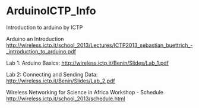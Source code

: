 # ArduinoICTP_Info
Introduction to arduino by ICTP

Arduino an Introduction
http://wireless.ictp.it/school_2013/Lectures/ICTP2013_sebastian_buettrich_-_introduction_to_arduino.pdf

Lab 1: Arduino Basics:
http://wireless.ictp.it/Benin/Slides/Lab_1.pdf

Lab 2: Connecting and Sending Data:
http://wireless.ictp.it/Benin/Slides/Lab_2.pdf

Wireless Networking for Science in Africa Workshop - Schedule
http://wireless.ictp.it/school_2013/schedule.html
